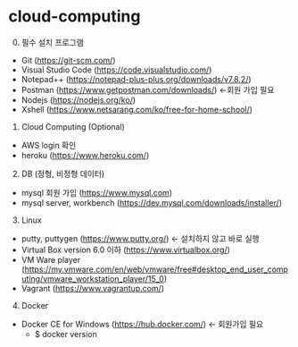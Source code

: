 # cloud-computing

0. 필수 설치 프로그램 
- Git (https://git-scm.com/)
- Visual Studio Code (https://code.visualstudio.com/)
- Notepad++ (https://notepad-plus-plus.org/downloads/v7.8.2/)
- Postman (https://www.getpostman.com/downloads/) <-회원 가입 필요
- Nodejs (https://nodejs.org/ko/)
- Xshell (https://www.netsarang.com/ko/free-for-home-school/)

1. Cloud Computing (Optional)
- AWS login 확인
- heroku (https://www.heroku.com/)

2. DB (정형, 비정형 데이터)
- mysql 회원 가입 (https://www.mysql.com)
- mysql server, workbench (https://dev.mysql.com/downloads/installer/)

3. Linux 
- putty, puttygen (https://www.putty.org/) <- 설치하지 않고 바로 실행
- Virtual Box version 6.0 이하 (https://www.virtualbox.org/) 
- VM Ware player (https://my.vmware.com/en/web/vmware/free#desktop_end_user_computing/vmware_workstation_player/15_0)
- Vagrant (https://www.vagrantup.com/)

4. Docker
- Docker CE for Windows (https://hub.docker.com/) <- 회원가입 필요
   - $ docker version
